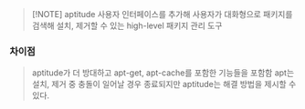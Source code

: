 > [!NOTE] aptitude
> 사용자 인터페이스를 추가해 사용자가 대화형으로 패키지를 검색해 설치, 제거할 수 있는 high-level 패키지 관리 도구
> 


### 차이점
>aptitude가 더 방대하고 apt-get, apt-cache를 포함한 기능들을 포함함
>apt는 설치, 제거 중 충돌이 일어날 경우 종료되지만 aptitude는 해결 방법을 제시할 수 있다.

